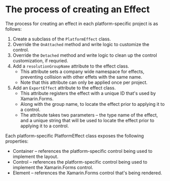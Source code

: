 ﻿# The process of creating an Effect
The process for creating an effect in each platform-specific project is as follows:

1. Create a subclass of the `PlatformEffect` class.
2. Override the `OnAttached` method and write logic to customize the control.
3. Override the `Detached` method and write logic to clean up the control customization, if requried.
4. Add a `resolutionGroupName` attribute to the effect class.
	- This attribute sets a company wide namespace for effects, preventing collision with other effets with the same name.
	- Note that this attribute can only be applied once per project.
5. Add an `ExportEffect` attribute to the effect class.
	- This attribute registers the effect with a unique ID that's used by Xamarin.Forms.
	- Along with the group name, to locate the effect prior to applying it to a control.
	- The attribute takes two parameters – the type name of the effect, and a unique string that will be used to locate the effect prior to applying it to a control.


Each platform-specific PlatformEffect class exposes the following properties:
- Container – references the platform-specific control being used to implement the layout.
- Control – references the platform-specific control being used to implement the Xamarin.Forms control.
- Element – references the Xamarin.Forms control that's being rendered.
